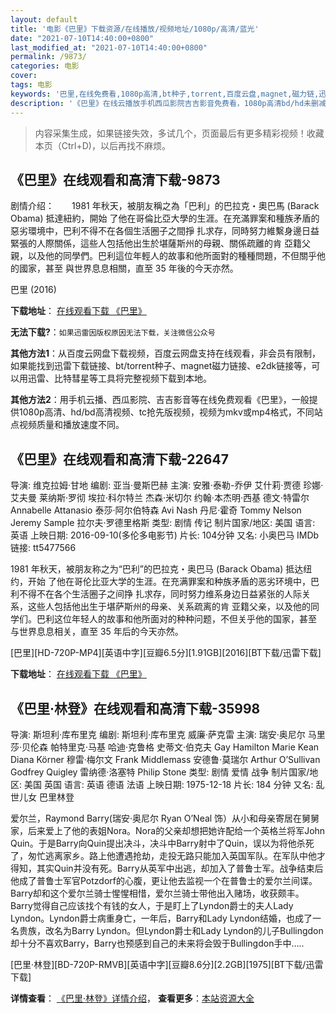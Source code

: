 ```yaml
---
layout: default
title: '电影《巴里》下载资源/在线播放/视频地址/1080p/高清/蓝光'
date: "2021-07-10T14:40:00+0800"
last_modified_at: "2021-07-10T14:40:00+0800"
permalink: /9873/
categories: 电影
cover:
tags: 电影
keywords: '巴里,在线免费看,1080p高清,bt种子,torrent,百度云盘,magnet,磁力链,迅雷下载资源'
description: '《巴里》在线云播放手机西瓜影院吉吉影音免费看，1080p高清bd/hd未删减完整版和tc抢先枪版，mkv/mp4格式，附带bt/torrent种子、magnet/磁力链、百度云盘、网盘资源迅雷下载链接'
---
```


>内容采集生成，如果链接失效，多试几个，页面最后有更多精彩视频！收藏本页（Ctrl+D)，以后再找不麻烦。


## 《巴里》在线观看和高清下载-9873

剧情介绍：　　1981 年秋天，被朋友稱之為「巴利」的巴拉克・奧巴馬 (Barack Obama) 抵達紐約，開始 了他在哥倫比亞大學的生涯。在充滿罪案和種族矛盾的惡劣環境中，巴利不得不在各個生活圈子之間掙 扎求存，同時努力維繫身邊日益緊張的人際關係，這些人包括他出生於堪薩斯州的母親、關係疏離的肯 亞籍父親，以及他的同學們。巴利這位年輕人的故事和他所面對的種種問題，不但關乎他的國家，甚至 與世界息息相關，直至 35 年後的今天亦然。


巴里 (2016)

**下载地址**： [在线观看下载 《巴里》](https://www.btbtdy.me/btdy/dy8922.html) 


**无法下载?**：`如果迅雷因版权原因无法下载，关注微信公众号 `

**其他方法1**：从百度云网盘下载视频，百度云网盘支持在线观看，非会员有限制，如果能找到迅雷下载链接、bt/torrent种子、magnet磁力链接、e2dk链接等，可以用迅雷、比特彗星等工具将完整视频下载到本地。

**其他方法2**：用手机云播、西瓜影院、吉吉影音等在线免费观看《巴里》，一般提供1080p高清、hd/bd高清视频、tc抢先版视频，视频为mkv或mp4格式，不同站点视频质量和播放速度不同。


## 《巴里》在线观看和高清下载-22647

导演: 维克拉姆·甘地 编剧: 亚当·曼斯巴赫 主演: 安雅·泰勒-乔伊 艾什莉·贾德 珍娜·艾夫曼 莱纳斯·罗彻 埃拉·科尔特兰 杰森·米切尔 约翰·本杰明·西基 德文·特雷尔 Annabelle Attanasio 泰莎·阿尔伯特森 Avi Nash 丹尼·霍奇 Tommy Nelson Jeremy Sample 拉尔夫·罗德里格斯 类型: 剧情 传记 制片国家/地区: 美国 语言: 英语 上映日期: 2016-09-10(多伦多电影节) 片长: 104分钟 又名: 小奥巴马 IMDb链接: tt5477566

1981 年秋天，被朋友称之为“巴利”的巴拉克・奥巴马 (Barack Obama) 抵达纽约，开始 了他在哥伦比亚大学的生涯。在充满罪案和种族矛盾的恶劣环境中，巴利不得不在各个生活圈子之间挣 扎求存，同时努力维系身边日益紧张的人际关系，这些人包括他出生于堪萨斯州的母亲、关系疏离的肯 亚籍父亲，以及他的同学们。巴利这位年轻人的故事和他所面对的种种问题，不但关乎他的国家，甚至 与世界息息相关，直至 35 年后的今天亦然。


[巴里][HD-720P-MP4][英语中字][豆瓣6.5分][1.91GB][2016][BT下载/迅雷下载]

**下载地址**： [在线观看下载 《巴里》](https://www.btdx8.com/torrent/barry_2016.html) 


## 《巴里·林登》在线观看和高清下载-35998

导演: 斯坦利·库布里克 编剧: 斯坦利·库布里克 威廉·萨克雷 主演: 瑞安·奥尼尔 马里莎·贝伦森 帕特里克·马基 哈迪·克鲁格 史蒂文·伯克夫 Gay Hamilton Marie Kean Diana Körner 穆雷·梅尔文 Frank Middlemass 安德鲁·莫瑞尔 Arthur O’Sullivan Godfrey Quigley 雷纳德·洛塞特 Philip Stone 类型: 剧情 爱情 战争 制片国家/地区: 美国 英国 语言: 英语 德语 法语 上映日期: 1975-12-18 片长: 184 分钟 又名: 乱世儿女 巴里林登

爱尔兰，Raymond Barry(瑞安·奥尼尔 Ryan O’Neal 饰）从小和母亲寄居在舅舅家，后来爱上了他的表姐Nora。Nora的父亲却想把她许配给一个英格兰将军John Quin。于是Barry向Quin提出决斗，决斗中Barry射中了Quin，误以为将他杀死了，匆忙逃离家乡。路上他遭遇抢劫，走投无路只能加入英国军队。在军队中他才得知，其实Quin并没有死。Barry从英军中出逃，却加入了普鲁士军。战争结束后他成了普鲁士军官Potzdorf的心腹，更让他去监视一个在普鲁士的爱尔兰间谍。Barry却和这个爱尔兰骑士惺惺相惜，爱尔兰骑士带他出入赌场，收获颇丰。Barry觉得自己应该找个有钱的女人，于是盯上了Lyndon爵士的夫人Lady Lyndon。Lyndon爵士病重身亡，一年后，Barry和Lady Lyndon结婚，也成了一名贵族，改名为Barry Lyndon。但Lyndon爵士和Lady Lyndon的儿子Bullingdon却十分不喜欢Barry，Barry也预感到自己的未来将会毁于Bullingdon手中…..


[巴里·林登][BD-720P-RMVB][英语中字][豆瓣8.6分][2.2GB][1975][BT下载/迅雷下载]

**详情查看**： [《巴里·林登》详情介绍](/movie/35998/)， **查看更多**：[本站资源大全](/movie/t/all/)

